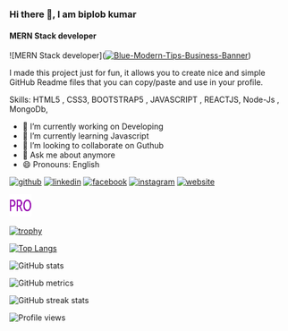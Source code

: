 ### Hi there 👋, I am biplob kumar
#### MERN Stack developer
![MERN Stack developer](<a href="https://ibb.co/5Fx3MNW"><img src="https://i.ibb.co/L5hykLz/Blue-Modern-Tips-Business-Banner.png" alt="Blue-Modern-Tips-Business-Banner" border="0"></a>)

I made this project just for fun, it allows you to create nice and simple GitHub Readme files that you can copy/paste and use in your profile.

Skills: HTML5 , CSS3, BOOTSTRAP5 , JAVASCRIPT , REACTJS, Node-Js , MongoDb,

- 🔭 I’m currently working on Developing 
- 🌱 I’m currently learning Javascript 
- 👯 I’m looking to collaborate on Guthub 
- 💬 Ask me about anymore 
- 😄 Pronouns: English 


[<img src='https://cdn.jsdelivr.net/npm/simple-icons@3.0.1/icons/github.svg' alt='github' height='40'>](https://github.com/biplob7789)  [<img src='https://cdn.jsdelivr.net/npm/simple-icons@3.0.1/icons/linkedin.svg' alt='linkedin' height='40'>](https://www.linkedin.com/in/biplob-kumar-07750a250/)  [<img src='https://cdn.jsdelivr.net/npm/simple-icons@3.0.1/icons/facebook.svg' alt='facebook' height='40'>](https://www.facebook.com/https://www.facebook.com/profile.php?id=100014976270192)  [<img src='https://cdn.jsdelivr.net/npm/simple-icons@3.0.1/icons/instagram.svg' alt='instagram' height='40'>](https://www.instagram.com/https://www.instagram.com/biplobkumar579/?hl=en/)  [<img src='https://cdn.jsdelivr.net/npm/simple-icons@3.0.1/icons/icloud.svg' alt='website' height='40'>](https://biplob7789.github.io/MY-PORTFOLIO/)  

<a href='https://github.com/pricing'><img src='https://raw.githubusercontent.com/acervenky/animated-github-badges/master/assets/pro.gif' width='40' height='40'></a> 

[![trophy](https://github-profile-trophy.vercel.app/?username=biplob7789)](https://github.com/ryo-ma/github-profile-trophy)

[![Top Langs](https://github-readme-stats.vercel.app/api/top-langs/?username=biplob7789)](https://github.com/anuraghazra/github-readme-stats)

![GitHub stats](https://github-readme-stats.vercel.app/api?username=biplob7789&show_icons=true&count_private=true)  

![GitHub metrics](https://metrics.lecoq.io/biplob7789)  

![GitHub streak stats](https://streak-stats.demolab.com/?user=biplob7789)  

![Profile views](https://gpvc.arturio.dev/biplob7789)  
